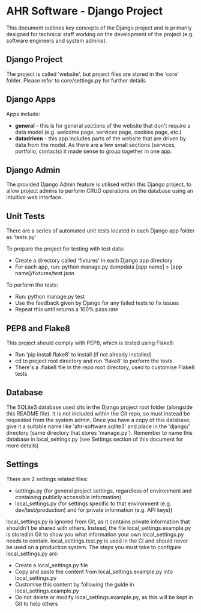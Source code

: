 # AHR Software - Django Project

This document outlines key concepts of the Django project and is primarily designed for technical staff working on the development of the project (e.g. software engineers and system admins).


## Django Project

The project is called 'website', but project files are stored in the 'core' folder. Please refer to core/settings.py for further details


## Django Apps

Apps include:

- **general** - this is for general sections of the website that don't require a data model (e.g. welcome page, services page, cookies page, etc.)
- **datadriven** - this app includes parts of the website that are driven by data from the model. As there are a few small sections (services, portfolio, contacts) it made sense to group together in one app.


## Django Admin

The provided Django Admin feature is utilised within this Django project, to allow project admins to perform CRUD operations on the database using an intuitive web interface.


## Unit Tests

There are a series of automated unit tests located in each Django app folder as 'tests.py'

To prepare the project for testing with test data:

- Create a directory called 'fixtures' in each Django app directory
- For each app, run: python manage.py dumpdata [app name] > [app name]/fixtures/test.json

To perform the tests:

- Run: python manage.py test
- Use the feedback given by Django for any failed tests to fix issues
- Repeat this until returns a 100% pass rate


## PEP8 and Flake8

This project should comply with PEP8, which is tested using Flake8:

- Run 'pip install flake8' to install (if not already installed)
- cd to project root directory and run 'flake8' to perform the tests
- There's a .flake8 file in the repo root directory, used to customise Flake8 tests


## Database

The SQLite3 database used sits in the Django project root folder (alongside this README file). It is not included within the Git repo, so must instead be requested from the system admin. Once you have a copy of this database, give it a suitable name like 'ahr-software.sqlite3' and place in the 'django/' directory (same directory that stores 'manage.py'). Remember to name this database in local_settings.py (see Settings section of this document for more details)


## Settings

There are 2 settings related files:

- settings.py (for general project settings, regardless of environment and containing publicly accessible information)
- local_settings.py (for settings specific to that environment (e.g. dev/test/production) and for private information (e.g. API keys))

local_settings.py is ignored from Git, as it contains private information that shouldn't be shared with others. Instead, the file local_settings.example.py is stored in Git to show you what information your own local_settings.py needs to contain. local_settings.test.py is used in the CI and should never be used on a production system. The steps you must take to configure local_settings.py are:

- Create a local_settings.py file
- Copy and paste the content from local_settings.example.py into local_settings.py
- Customise this content by following the guide in local_settings.example.py
- Do not delete or modify local_settings.example.py, as this will be kept in Git to help others
